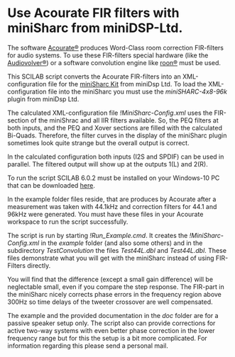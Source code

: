 Use Acourate FIR filters with miniSharc from miniDSP-Ltd.
=========================================================

The software [Acourate®](https://www.audiovero.de/en/acourate.php) produces
Word-Class room correction FIR-filters for audio systems. To use these
FIR-filters special hardware (like the
[Audiovolver®](https://www.audiodata.eu/products/audiovolver.html)) or a
software convolution engine like [roon®](https://roonlabs.com/) must be used.

This SCILAB script converts the Acourate FIR-filters into an XML-configuration
file for the [miniSharc
Kit](https://www.minidsp.com/products/minidspkits/minisharc-kit) from miniDsp
Ltd. To load the XML-configuration file into the miniSharc you must use the
*miniSHARC-4x8-96k* plugin from miniDsp Ltd.

The calculated XML-configuration file *!MiniSharc-Config.xml* uses the
FIR-section of the miniShrac and all IIR filters available. So, the PEQ filters
at both inputs, and the PEQ and Xover sections are filled with the calculated
Bi-Quads. Therefore, the filter curves in the display of the miniSharc plugin
sometimes look quite strange but the overall output is correct.

In the calculated configuration both inputs (I2S and SPDIF) can be used in
parallel. The filtered output will show up at the outputs 1(L) and 2(R).

To run the script SCILAB 6.0.2 must be installed on your Windows-10 PC that can
be downloaded [here](https://www.scilab.org/download/6.0.2).

In the example folder files reside, that are produces by Acourate after a
measurement was taken with 44.1kHz and correction filters for 44.1 and 96kHz
were generated. You must have these files in your Acourate workspace to run the
script successfully.

The script is run by starting *!Run_Example.cmd*. It creates the
*!MiniSharc-Config.xml* in the *example* folder (and also some others) and in
the subdirectory *TestConvolution* the files *Test44L.dbl* and *Test44L.dbl*.
These files demonstrate what you will get with the miniSharc instead of using
FIR-Filters directly.

You will find that the difference (except a small gain difference) will be
neglectable small, even if you compare the step response. The FIR-part in the
miniSharc nicely corrects phase errors in the frequency region above 300Hz so
time delays of the tweeter crossover are well compensated.

The example and the provided documentation in the *doc* folder are for a passive
speaker setup only. The script also can provide corrections for active two-way
systems with even better phase correction in the lower frequency range but for
this the setup is a bit more complicated. For information regarding this please
send a personal mail.
